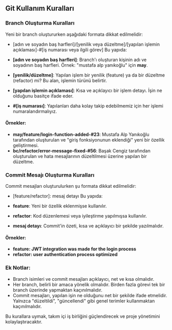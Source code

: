 ## Git Kullanım Kuralları

### Branch Oluşturma Kuralları

Yeni bir branch oluştururken aşağıdaki formata dikkat edilmelidir:

- [adın ve soyadın baş harfleri]/[yenilik veya düzeltme]/[yapılan işlemin açıklaması]-#[iş numarası veya ilgili görev]
Bu yapıda:

- **[adın ve soyadın baş harfleri]**: Branch'ı oluşturan kişinin adı ve soyadının baş harfleri. Örnek: "mustafa alp yanıkoğlu" için **may**.
- **[yenilik/düzeltme]**: Yapılan işlem bir yenilik (feature) ya da bir düzeltme (refactor) mi? Bu alan, işlemin türünü belirtir. 
- **[yapılan işlemin açıklaması]**: Kısa ve açıklayıcı bir işlem detayı. İşin ne olduğunu basitçe ifade eder.
- **#[iş numarası]**: Yapılanları daha kolay takip edebilmemiz için her işlemi numaralandırmalıyız.

#### Örnekler:
- **may/feature/login-function-added-#23**: Mustafa Alp Yanıkoğlu tarafından oluşturulan ve "giriş fonksiyonunun eklendiği" yeni bir özellik geliştirmesi.
- **bc/refactor/error-message-fixed-#56**: Başak Cengiz tarafından oluşturulan ve hata mesajlarının düzeltilmesi üzerine yapılan bir düzeltme.

### Commit Mesajı Oluşturma Kuralları

Commit mesajları oluşturulurken şu formata dikkat edilmelidir:
- [feature/refactor]: mesaj detayı
Bu yapıda:

- **feature**: Yeni bir özellik eklenmişse kullanılır.
- **refactor**: Kod düzenlemesi veya iyileştirme yapılmışsa kullanılır.
- **mesaj detayı**: Commit'in özeti, kısa ve açıklayıcı bir şekilde yazılmalıdır.

#### Örnekler:
- **feature: JWT integration was made for the login process**
- **refactor: user authentication process optimized**

### Ek Notlar:
- Branch isimleri ve commit mesajları açıklayıcı, net ve kısa olmalıdır.
- Her branch, belirli bir amaca yönelik olmalıdır. Birden fazla görevi tek bir branch üzerinde yapmaktan kaçınılmalıdır.
- Commit mesajları, yapılan işin ne olduğunu net bir şekilde ifade etmelidir. Yalnızca "düzeltildi", "güncellendi" gibi genel terimler kullanmaktan kaçınılmalıdır.

Bu kurallara uymak, takım içi iş birliğini güçlendirecek ve proje yönetimini kolaylaştıracaktır.
